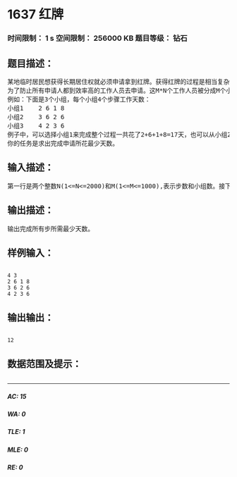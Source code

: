 # 1637 红牌   
### 时间限制： 1 s     空间限制： 256000 KB     题目等级： 钻石  
## 题目描述：  

<pre>
某地临时居民想获得长期居住权就必须申请拿到红牌。获得红牌的过程是相当复杂 ，一共包括N个步骤。每一步骤都由政府的某个工作人员负责检查你所提交的材料是否符合条件。为了加快进程，每一步政府都派了M个工作人员来检查材料。不幸的是，并不是每一个工作人员效率都很高。尽管如此，为了体现“公开政府”的政策，政府部门把每一个工作人员的处理一个申请所花天数都对外界公开。
为了防止所有申请人都到效率高的工作人员去申请。这M*N个工作人员被分成M个小组。每一组在每一步都有一个工作人员。申请人可以选择任意一个小组也可以更换小组。但是更换小组是很严格的，一定要相邻两个步骤之间来更换，而不能在某一步骤已经开始但还没结束的时候提出更换，并且也只能从原来的小组I更换到小组I+1,当然从小组M可以更换到小组1。对更换小组的次数没有限制。
例如：下面是3个小组，每个小组4个步骤工作天数：
小组1    2 6 1 8
小组2    3 6 2 6
小组3    4 2 3 6
例子中，可以选择小组1来完成整个过程一共花了2+6+1+8=17天，也可以从小组2开始第一步，然后第二步更换到小组2，第三步到小组1，第四步再到小组2，这样一共花了3+2+1+6=12天。你可以发现没有比这样效率更高的选择。
你的任务是求出完成申请所花最少天数。
</pre>
  
  
## 输入描述：  

<pre>
第一行是两个整数N(1<=N<=2000)和M(1<=M<=1000),表示步数和小组数。接下来有M行，每行N个整数，第i+1(1<=i<=M)行的第j个数表示小组i完成第j步所花的天数，天数都不超过1000000。
</pre>
  
  
## 输出描述：  

<pre>
输出完成所有步所需最少天数。
</pre>
  
  
## 样例输入：  

<pre><code>
4 3 
2 6 1 8
3 6 2 6
4 2 3 6 
</code></pre>
  
  
## 输出输出：  

<pre><code>
12
</code></pre>
  
  
## 数据范围及提示：  

<pre>
</pre>
  
  
***  

##### AC: 15  
##### WA: 0  
##### TLE: 1  
##### MLE: 0  
##### RE: 0  
